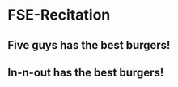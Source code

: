 <!--
 * @Author: Lili Liang
 * @Date: 2024-09-06 13:21:14
 * @LastEditors: Lili Liang
 * @LastEditTime: 2024-09-06 13:48:16
 * @Description: Please set description
-->
# FSE-Recitation

## Five guys has the best burgers!

## In-n-out has the best burgers!



